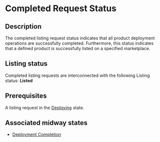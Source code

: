 # Completed Request Status
## Description
The completed listing request status indicates that all product deployment operations are successfully completed. Furthermore, this status indicates that a defined product is successfully listed on a specified marketplace. 
## Listing status
Completed listing requests are interconnected with the following Listing status:
**Listed**
## Prerequisites
A listing request in the [Deploying](s-c-deploying.html) state.
## Associated midway states
* [Deployment Completion](t-5-deploying-completed.html)
